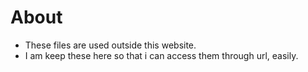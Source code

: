 # About
- These files are used outside this website.
- I am keep these here so that i can access them through url, easily.
